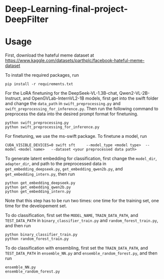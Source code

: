 # Deep-Learning-final-project-DeepFilter



# Usage
First, download the hateful meme dataset at https://www.kaggle.com/datasets/parthplc/facebook-hateful-meme-dataset


To install the required packages, run
```
pip install -r requirements.txt
```

For the LoRA finetuning for the DeepSeek-VL-1.3B-chat, Qwen2-VL-2B-Instruct, and OpenGVLab-InternVL2-1B models, first get into the swift folder and change the `data_path` in `swift_preprocessing.py` and `swift_preprocessing_for_inference.py`.
Then run the following command to preprocess the data into the desired prompt format for finetuning.
```
python swift_preprocessing.py
python swift_preprocessing_for_inference.py
```

For finetuning, we use the ms-swift package. To finetune a model, run
```
CUDA_VISIBLE_DEVICES=0 swift sft     --model_type <model type>  --model <model name>   --dataset <your preprocessed data path>
```

To generate latent embedding for classification, first change the `model_dir`, `adapter_dir`, and path to the preprocessed data in `get_embedding_deepseek.py`, `get_embedding_qwen2b.py`, and `get_embedding_intern.py`, then run
```
python get_embedding_deepseek.py
python get_embedding_qwen2b.py
python get_embedding_intern.py
```
Note that this step has to be run two times: one time for the training set, one time for the developement set.

To do classification, first set the `MODEL_NAME`, `TRAIN_DATA_PATH`, and `TEST_DATA_PATH` in `binary_classifier_train.py` and `random_forest_train.py`, and then run
```
python binary_classifier_train.py
python random_forest_train.py
```
To do classification with ensembling, first set the `TRAIN_DATA_PATH`, and `TEST_DATA_PATH` in `ensemble_NN.py` and `ensemble_random_forest.py`, and then run
```
ensemble_NN.py
ensemble_random_forest.py
```


